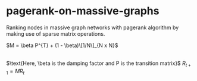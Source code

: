 # pagerank-on-massive-graphs
 Ranking nodes in massive graph networks with pagerank algorithm by making use of sparse matrix operations.


$M = \beta P^{T} + (1 - \beta)\[1/N\]_{N x N}$ <br><br>

$\text{Here, \beta is the damping factor and P is the transition matrix}$
$R_{t+1} = M R_{t}$
